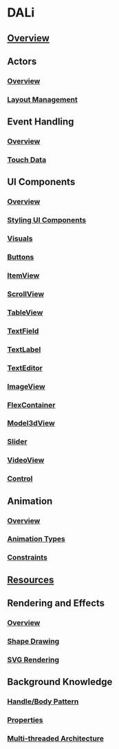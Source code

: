 # DALi
## [Overview](native-app/guides/ui/dali/dali-overview.md)
## Actors
### [Overview](native-app/guides/ui/dali/actors.md)
### [Layout Management](native-app/guides/ui/dali/layout.md)
## Event Handling
### [Overview](native-app/guides/ui/dali/event-handling.md)
### [Touch Data](native-app/guides/ui/dali/touchdata.md)
## UI Components
### [Overview](native-app/guides/ui/dali/ui-components.md)
### [Styling UI Components](native-app/guides/ui/dali/styling.md)
### [Visuals](native-app/guides/ui/dali/visuals.md)
### [Buttons](native-app/guides/ui/dali/buttons.md)
### [ItemView](native-app/guides/ui/dali/itemview.md)
### [ScrollView](native-app/guides/ui/dali/scrollview.md)
### [TableView](native-app/guides/ui/dali/tableview.md)
### [TextField](native-app/guides/ui/dali/textfield.md)
### [TextLabel](native-app/guides/ui/dali/textlabel.md)
### [TextEditor](native-app/guides/ui/dali/texteditor.md)
### [ImageView](native-app/guides/ui/dali/imageview.md)
### [FlexContainer](native-app/guides/ui/dali/flexcontainer.md)
### [Model3dView](native-app/guides/ui/dali/model3dview.md)
### [Slider](native-app/guides/ui/dali/slider.md)
### [VideoView](native-app/guides/ui/dali/videoview.md)
### [Control](native-app/guides/ui/dali/control-base.md)
## Animation
### [Overview](native-app/guides/ui/dali/animation.md)
### [Animation Types](native-app/guides/ui/dali/animation-types.md)
### [Constraints](native-app/guides/ui/dali/constraints.md)
## [Resources](native-app/guides/ui/dali/resources.md)
## Rendering and Effects
### [Overview](native-app/guides/ui/dali/rendering-effects.md)
### [Shape Drawing](native-app/guides/ui/dali/rendering-tutorial.md)
### [SVG Rendering](native-app/guides/ui/dali/svg-rendering.md)
## Background Knowledge
### [Handle/Body Pattern](native-app/guides/ui/dali/handle.md)
### [Properties](native-app/guides/ui/dali/properties.md)
### [Multi-threaded Architecture](native-app/guides/ui/dali/multi-threaded.md)
